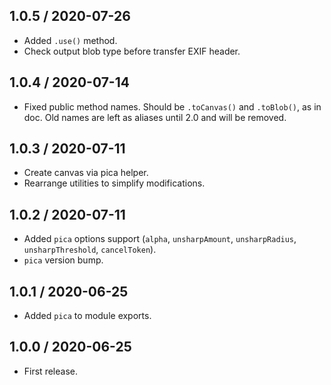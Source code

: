 1.0.5 / 2020-07-26
------------------

- Added `.use()` method.
- Check output blob type before transfer EXIF header.


1.0.4 / 2020-07-14
------------------

- Fixed public method names. Should be `.toCanvas()` and `.toBlob()`, as in doc.
  Old names are left as aliases until 2.0 and will be removed. 


1.0.3 / 2020-07-11
------------------

- Create canvas via pica helper.
- Rearrange utilities to simplify modifications.


1.0.2 / 2020-07-11
------------------

- Added `pica` options support (`alpha`, `unsharpAmount`, `unsharpRadius`,
  `unsharpThreshold`, `cancelToken`).
- `pica` version bump.


1.0.1 / 2020-06-25
------------------

- Added `pica` to module exports.


1.0.0 / 2020-06-25
------------------

- First release.
